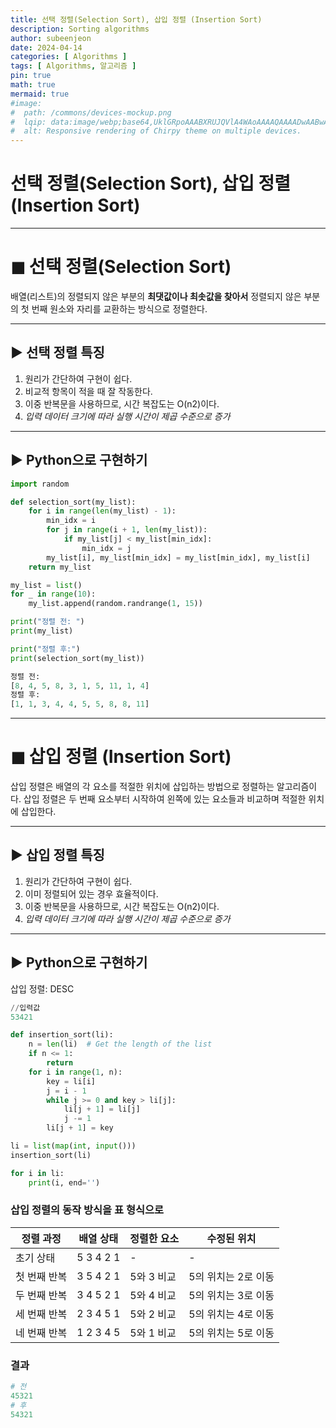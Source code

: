 ```yaml
---
title: 선택 정렬(Selection Sort), 삽입 정렬 (Insertion Sort)
description: Sorting algorithms
author: subeenjeon
date: 2024-04-14
categories: [ Algorithms ]
tags: [ Algorithms, 알고리즘 ]
pin: true
math: true
mermaid: true
#image:
#  path: /commons/devices-mockup.png
#  lqip: data:image/webp;base64,UklGRpoAAABXRUJQVlA4WAoAAAAQAAAADwAABwAAQUxQSDIAAAARL0AmbZurmr57yyIiqE8oiG0bejIYEQTgqiDA9vqnsUSI6H+oAERp2HZ65qP/VIAWAFZQOCBCAAAA8AEAnQEqEAAIAAVAfCWkAALp8sF8rgRgAP7o9FDvMCkMde9PK7euH5M1m6VWoDXf2FkP3BqV0ZYbO6NA/VFIAAAA
#  alt: Responsive rendering of Chirpy theme on multiple devices.
---
```


# 선택 정렬(Selection Sort), 삽입 정렬 (Insertion Sort)


---

# ◼︎ 선택 정렬(Selection Sort)

배열(리스트)의 정렬되지 않은 부분의 **최댓값이나 최솟값을 찾아서** 정렬되지 않은 부분의 첫 번째 원소와 자리를 교환하는 방식으로 정렬한다.

---

## ► 선택 정렬 특징

1. 원리가 간단하여 구현이 쉽다.
2. 비교적 항목이 적을 때 잘 작동한다.
3. 이중 반복문을 사용하므로, 시간 복잡도는 O(n2)이다.
  1. *입력 데이터 크기에 따라 실행 시간이 제곱 수준으로 증가*

---

## ► Python으로 구현하기

```python
import random

def selection_sort(my_list):
    for i in range(len(my_list) - 1):
        min_idx = i
        for j in range(i + 1, len(my_list)):
            if my_list[j] < my_list[min_idx]:
                min_idx = j
        my_list[i], my_list[min_idx] = my_list[min_idx], my_list[i]
    return my_list

my_list = list()
for _ in range(10):
    my_list.append(random.randrange(1, 15))

print("정렬 전: ")
print(my_list)

print("정렬 후:")
print(selection_sort(my_list))
```

```python
정렬 전: 
[8, 4, 5, 8, 3, 1, 5, 11, 1, 4]
정렬 후:
[1, 1, 3, 4, 4, 5, 5, 8, 8, 11]
```

---

# ◼︎ 삽입 정렬 (Insertion Sort)

삽입 정렬은 배열의 각 요소를 적절한 위치에 삽입하는 방법으로 정렬하는 알고리즘이다. 삽입 정렬은 두 번째 요소부터 시작하여 왼쪽에 있는 요소들과 비교하며 적절한 위치에 삽입한다.

---

## ► 삽입 정렬 특징

1. 원리가 간단하여 구현이 쉽다.
2. 이미 정렬되어 있는 경우 효율적이다.
3. 이중 반복문을 사용하므로, 시간 복잡도는 O(n2)이다.
  1. *입력 데이터 크기에 따라 실행 시간이 제곱 수준으로 증가*

---

## ► Python으로 구현하기

삽입 정렬: DESC

```python
//입력값
53421
```

```python
def insertion_sort(li):
    n = len(li)  # Get the length of the list
    if n <= 1:
        return
    for i in range(1, n):
        key = li[i]
        j = i - 1
        while j >= 0 and key > li[j]:
            li[j + 1] = li[j]
            j -= 1
        li[j + 1] = key

li = list(map(int, input()))
insertion_sort(li)

for i in li:
    print(i, end='')
```

### 삽입 정렬의 동작 방식을 표 형식으로

| 정렬 과정 | 배열 상태 | 정렬한 요소 | 수정된 위치 |
| --- | --- | --- | --- |
| 초기 상태 | 5 3 4 2 1 | - | - |
| 첫 번째 반복 | 3 5 4 2 1 | 5와 3 비교 | 5의 위치는 2로 이동 |
| 두 번째 반복 | 3 4 5 2 1 | 5와 4 비교 | 5의 위치는 3로 이동 |
| 세 번째 반복 | 2 3 4 5 1 | 5와 2 비교 | 5의 위치는 4로 이동 |
| 네 번째 반복 | 1 2 3 4 5 | 5와 1 비교 | 5의 위치는 5로 이동 |

### 결과

```python
# 전
45321
# 후
54321
```
